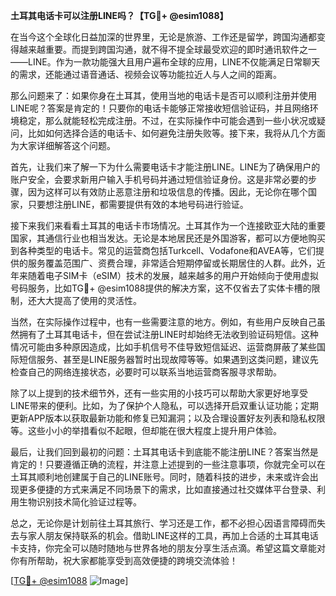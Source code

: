 **土耳其电话卡可以注册LINE吗？【TG💪+ @esim1088】**

在当今这个全球化日益加深的世界里，无论是旅游、工作还是留学，跨国沟通都变得越来越重要。而提到跨国沟通，就不得不提全球最受欢迎的即时通讯软件之一——LINE。作为一款功能强大且用户遍布全球的应用，LINE不仅能满足日常聊天的需求，还能通过语音通话、视频会议等功能拉近人与人之间的距离。

那么问题来了：如果你身在土耳其，使用当地的电话卡是否可以顺利注册并使用LINE呢？答案是肯定的！只要你的电话卡能够正常接收短信验证码，并且网络环境稳定，那么就能轻松完成注册。不过，在实际操作中可能会遇到一些小状况或疑问，比如如何选择合适的电话卡、如何避免注册失败等。接下来，我将从几个方面为大家详细解答这个问题。

首先，让我们来了解一下为什么需要电话卡才能注册LINE。LINE为了确保用户的账户安全，会要求新用户输入手机号码并通过短信验证身份。这是非常必要的步骤，因为这样可以有效防止恶意注册和垃圾信息的传播。因此，无论你在哪个国家，只要想注册LINE，都需要提供有效的本地号码进行验证。

接下来我们来看看土耳其的电话卡市场情况。土耳其作为一个连接欧亚大陆的重要国家，其通信行业也相当发达。无论是本地居民还是外国游客，都可以方便地购买到各种类型的电话卡。常见的运营商包括Turkcell、Vodafone和AVEA等，它们提供的服务覆盖范围广、资费合理，非常适合短期停留或长期居住的人群。此外，近年来随着电子SIM卡（eSIM）技术的发展，越来越多的用户开始倾向于使用虚拟号码服务，比如TG💪+ @esim1088提供的解决方案，这不仅省去了实体卡槽的限制，还大大提高了使用的灵活性。

当然，在实际操作过程中，也有一些需要注意的地方。例如，有些用户反映自己虽然拥有了土耳其电话卡，但在尝试注册LINE时却始终无法收到验证码短信。这种情况可能由多种原因造成，比如手机信号不佳导致短信延迟、运营商屏蔽了某些国际短信服务、甚至是LINE服务器暂时出现故障等等。如果遇到这类问题，建议先检查自己的网络连接状态，必要时可以联系当地运营商客服寻求帮助。

除了以上提到的技术细节外，还有一些实用的小技巧可以帮助大家更好地享受LINE带来的便利。比如，为了保护个人隐私，可以选择开启双重认证功能；定期更新APP版本以获取最新功能和修复已知漏洞；以及合理设置好友列表和隐私权限等。这些小小的举措看似不起眼，但却能在很大程度上提升用户体验。

最后，让我们回到最初的问题：土耳其电话卡到底能不能注册LINE？答案当然是肯定的！只要遵循正确的流程，并注意上述提到的一些注意事项，你就完全可以在土耳其顺利地创建属于自己的LINE账号。同时，随着科技的进步，未来或许会出现更多便捷的方式来满足不同场景下的需求，比如直接通过社交媒体平台登录、利用生物识别技术简化验证过程等。

总之，无论你是计划前往土耳其旅行、学习还是工作，都不必担心因语言障碍而失去与家人朋友保持联系的机会。借助LINE这样的工具，再加上合适的土耳其电话卡支持，你完全可以随时随地与世界各地的朋友分享生活点滴。希望这篇文章能对你有所帮助，祝大家都能享受到高效便捷的跨境交流体验！

[[TG💪+ @esim1088](https://t.me/s/esim1088) ![Image](https://i.postimg.cc/4NQfJmqS/Snipaste-2025-05-13-00-14-12.png)]